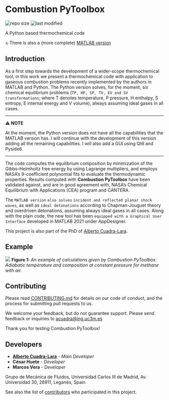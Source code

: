 # Combustion PyToolbox
![repo size](https://img.shields.io/github/repo-size/AlbertoCuadra/Combustion-PyToolbox) ![last modified](https://img.shields.io/github/last-commit/AlbertoCuadra/Combustion-PyToolbox)

A Python based thermochemical code

:top: There is also a (more complete) [MATLAB version](https://github.com/AlbertoCuadra/combustion_toolbox)

## Introduction
As a first step towards the development of a wider-scope thermochemical tool, in this work we present a thermochemical code with application to gaseous combustion problems recently implemented by the authors in MATLAB and Python. The Python version solves, for the moment, six chemical equilibrium problems (`TP, HP, SP, TV, EV and SV transformations`; where T denotes temperature, P pressure, H enthalpy, S entropy, E internal energy and V volume), always assuming ideal gases in all cases.

---
⚠️ **NOTE**

At the moment, the Python version does not have all the capabilities that the MATLAB version has. I will continue with the development of this version adding all the remaining capabilities. I will also add a GUI using Qt6 and Pyside6.

---

The code computes the equilibrium composition by minimization of the Gibbs–Helmholtz free energy by using Lagrange multipliers, and employs NASA’s 9-coefficient polynomial fits to evaluate the thermodynamic properties. Results computed with **Combustion PyToolbox** have been validated against, and are in good agreement with, NASA’s Chemical Equilibrium with Applications (CEA) program and CANTERA.

The `MATLAB version` `also solves` `incident and reflected planar shock waves`, as well as `ideal detonations` according to Chapman-Jouguet theory and overdriven detonations, assuming always ideal gases in all cases. Along with the plain code, the new tool has been `equipped with a Graphical User Interface` developed in MATLAB 2021 under AppDesigner.

This project is also part of the PhD of [Alberto Cuadra-Lara](https://acuadralara.com/).

## Example
  ![](https://github.com/AlbertoCuadra/ThermochemicalCode_Python/blob/master/Validations/HP_CH4.svg)
  **Figure 1:** *An example of calculations given by Combustion PyToolbox: Adiabatic temperature and composition at constant pressure for methane with air.*
  
## Contributing

Please read [CONTRIBUTING.md](https://github.com/AlbertoCuadra/ThermochemicalCode_Python/blob/master/CONTRIBUTING.md) for details on our code of conduct, and the process for submitting pull requests to us.

We welcome your feedback, but do not guarantee support. Please send feedback or inquiries to [acuadra@ing.uc3m.es](mailto:acuadra@ing.uc3m.es)

Thank you for testing Combustion PyToolbox!

## Developers

* **[Alberto Cuadra-Lara](https://acuadralara.com/)** - *Main Developer*
* **César Huete** - *Developer*  
* **Marcos Vera** - *Developer*  

Grupo de Mecánica de Fluidos, Universidad Carlos III de Madrid, Av. Universidad 30, 28911, Leganés, Spain

See also the list of [contributors](https://github.com/AlbertoCuadra/combustion_toolbox/blob/master/CONTRIBUTORS.md) who participated in this project.
